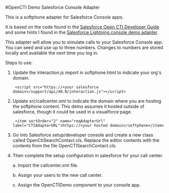 #OpenCTI Demo Salesforce Console Adapter

This is a softphone adapter for Salesforce Console apps.
 
It is based on the code found in the [Salesforce Open CTI Developer Guide](https://resources.docs.salesforce.com/sfdc/pdf/api_cti.pdf) and some hints I found in the [Salesforce 
Lightning console demo adapter](https://github.com/developerforce/open-cti-demo-adapter).

This adapter will allow you to simulate calls to your Salesforce Console app. You can seed and use up to three numbers. Changes to numbers are stored locally and available the next time you log in. 

Steps to use:

1. Update the interaction.js import in softphone.html to indicate your org's domain.
    
        <script src="https://<your salesforce domain>/support/api/40.0/interaction.js"></script>
                   
2. Update src/callcenter.xml to indicate the domain where you are hosting the softphone content. This demo assumes it hosted outside of salesforce, though it could be used in a visualforce page.
    
        <item sortOrder="2" name="reqAdapterUrl" label="CTIAdapterURL">https://<your hosted domain>/softphone</item>
    
3. Go into Salesforce setup/developer console and create a new class called OpenCtiSearchContact.cls. Replace the editor contents with the contents from the file OpenCTISearchContact.cls.

4. Then complete the setup configuration in salesforce for your call center.
 
    a. Import the callcenter.xml file.
    
    b. Assign your users to the new call center. 
    
    c. Assign the OpenCTIDemo component to your console app.


    